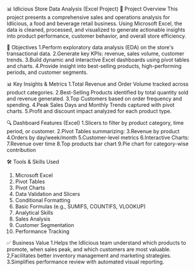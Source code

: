 📊 Idlicious Store Data Analysis (Excel Project)
📁 Project Overview
This project presents a comprehensive sales and operations analysis for Idlicious, a food and beverage retail business. Using Microsoft Excel, the data is cleaned, processed, and visualized to generate actionable insights into product performance, customer behavior, and overall store efficiency.

🎯 Objectives
1.Perform exploratory data analysis (EDA) on the store's transactional data.
2.Generate key KPIs: revenue, sales volume, customer trends.
3.Build dynamic and interactive Excel dashboards using pivot tables and charts.
4.Provide insight into best-selling products, high-performing periods, and customer segments.

📊 Key Insights & Metrics
1.Total Revenue and Order Volume tracked across product categories.
2.Best-Selling Products identified by total quantity sold and revenue generated.
3.Top Customers based on order frequency and spending.
4.Peak Sales Days and Monthly Trends captured with pivot charts.
5.Profit and discount impact analyzed for each product type.


🔍 Dashboard Features (Excel)
1.Slicers to filter by product category, time period, or customer.
2.Pivot Tables summarizing:
3.Revenue by product
4.Orders by day/week/month
5.Customer-level metrics
6.Interactive Charts:
7.Revenue over time
8.Top products bar chart
9.Pie chart for category-wise contribution

🛠️ Tools & Skills Used
1. Microsoft Excel  
2. Pivot Tables  
3. Pivot Charts  
4. Data Validation and Slicers  
5. Conditional Formatting  
6. Basic Formulas (e.g., SUMIFS, COUNTIFS, VLOOKUP)  
7. Analytical Skills  
8. Sales Analysis  
9. Customer Segmentation  
10. Performance Tracking


✅ Business Value
1.Helps the Idlicious team understand which products to promote, when sales peak, and which customers are most valuable.
2,Facilitates better inventory management and marketing strategies.
3.Simplifies performance review with automated visual reporting.




